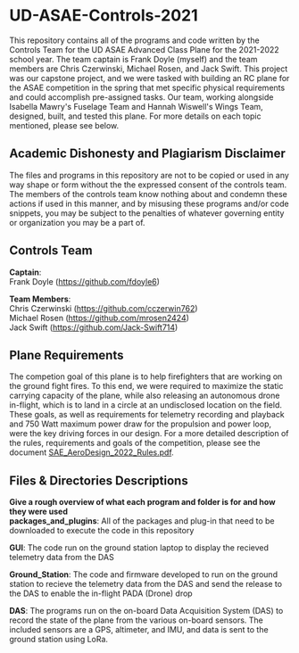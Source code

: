 # UD-ASAE-Controls-2021
This repository contains all of the programs and code written by the Controls Team for the UD ASAE Advanced Class Plane for the 2021-2022
school year. The team captain is Frank Doyle (myself) and the team members are Chris Czerwinski, Michael Rosen, and Jack Swift. This
project was our capstone project, and we were tasked with building an RC plane for the ASAE competition in the spring that met
specific physical requirements and could accomplish pre-assigned tasks. Our team, working alongside Isabella Mawry's Fuselage Team and
Hannah Wiswell's Wings Team, designed, built, and tested this plane. For more details on each topic mentioned, please see below.

## Academic Dishonesty and Plagiarism Disclaimer
The files and programs in this repository are not to be copied or used in any way shape or form without the the expressed consent of
the controls team. The members of the controls team know nothing about and condemn these actions if used in this manner, and by
misusing these programs and/or code snippets, you may be subject to the penalties of whatever governing entity or organization 
you may be a part of.

## Controls Team
**Captain**:  
Frank Doyle (https://github.com/fdoyle6)  

**Team Members**:  
Chris Czerwinski (https://github.com/cczerwin762)  
Michael Rosen (https://github.com/mrosen2424)  
Jack Swift (https://github.com/Jack-Swift714)

## Plane Requirements
The competion goal of this plane is to help firefighters that are working on the ground fight fires. To this end, we were required to
maximize the static carrying capacity of the plane, while also releasing an autonomous drone in-flight, which is to land in a circle 
at an undisclosed location on the field. These goals, as well as requirements for telemetry recording and playback and 750 Watt maximum 
power draw for the propulsion and power loop, were the key driving forces in our design. For a more detailed description of the rules, 
requirements and goals of the competition, please see the document
[SAE_AeroDesign_2022_Rules.pdf](https://github.com/fdoyle6/UD-ASAE-Controls-2021/blob/main/SAE_AeroDesign_2022_Rules.pdf).

## Files & Directories Descriptions
**Give a rough overview of what each program and folder is for and how they were used**  
**packages_and_plugins**: All of the packages and plug-in that need to be downloaded to execute the code in this repository  

**GUI**: The code run on the ground station laptop to display the recieved telemetry data from the DAS

**Ground_Station**: The code and firmware developed to run on the ground station to recieve the telemetry data from the DAS and send 
the release to the DAS to enable the in-flight PADA (Drone) drop

**DAS**: The programs run on the on-board Data Acquisition System (DAS) to record the state of the plane from the various on-board
sensors. The included sensors are a GPS, altimeter, and IMU, and data is sent to the ground station using LoRa. 
